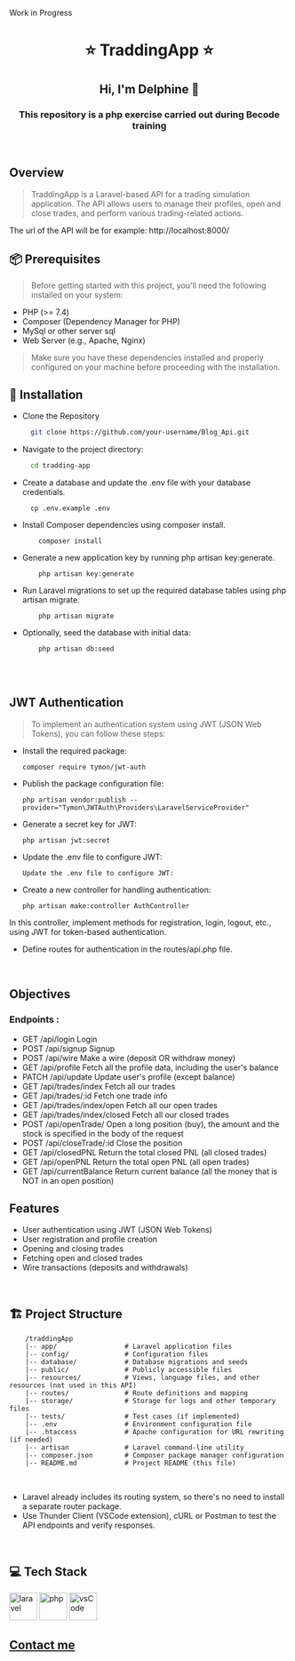 <br>
Work in Progress

<h1 align="center">⭐️ TraddingApp  ⭐️</h1>

<h2 align="center">Hi, I'm Delphine  👋</h2>  

<h3 align="center">This repository is a php exercise carried out during Becode training   </h3> <br>

<h2> Overview</h2> 

>TraddingApp is a Laravel-based API for a trading simulation application. The API allows users to manage their profiles, open and close trades, and perform various trading-related actions.

The url of the API will be for example: http://localhost:8000/

<h2 align="left">📦 Prerequisites</h2> 

>Before getting started with this project, you'll need the following installed on your system:

- PHP (>= 7.4)
- Composer (Dependency Manager for PHP)
- MySql or other server sql
- Web Server (e.g., Apache, Nginx)

>Make sure you have these dependencies installed and properly configured on your machine before proceeding with the installation.

<h2 align="left">🚀 Installation</h2>

* Clone the Repository
  ```sh
    git clone https://github.com/your-username/Blog_Api.git
  ```
  
 * Navigate to the project directory:
	```sh
	  cd tradding-app
	```

* Create a database and update the .env file with your database credentials.
	```
	  cp .env.example .env
	```

* Install Composer dependencies using composer install.
	```
		composer install
	```

* Generate a new application key by running php artisan key:generate.
	```
		php artisan key:generate
	```

* Run Laravel migrations to set up the required database tables using php artisan migrate.
	```
		php artisan migrate
	```

* Optionally, seed the database with initial data:
	```
		php artisan db:seed
	```

<br><br>
<h2>JWT Authentication  </h2>

>To implement an authentication system using JWT (JSON Web Tokens), you can follow these steps:

* Install the required package:
	```
	composer require tymon/jwt-auth
	```
* Publish the package configuration file:
	```
	php artisan vendor:publish --provider="Tymon\JWTAuth\Providers\LaravelServiceProvider"
	```
* Generate a secret key for JWT:
	```
	php artisan jwt:secret
	```
* Update the .env file to configure JWT:
	```
	Update the .env file to configure JWT:
	```
* Create a new controller for handling authentication:
	```
	php artisan make:controller AuthController
	```
In this controller, implement methods for registration, login, logout, etc., using JWT for token-based authentication.

* Define routes for authentication in the routes/api.php file.
<br>
<h2>Objectives </h2>
<h3>Endpoints :</h3>
	
- GET	/api/login	Login
- POST	/api/signup	Signup
- POST	/api/wire	Make a wire (deposit OR withdraw money)
- GET	/api/profile	Fetch all the profile data, including the user's balance
- PATCH	/api/update	Update user's profile (except balance)
- GET	/api/trades/index	Fetch all our trades
- GET	/api/trades/:id	Fetch one trade info
- GET	/api/trades/index/open	Fetch all our open trades
- GET	/api/trades/index/closed	Fetch all our closed trades
- POST	/api/openTrade/	Open a long position (buy), the amount and the stock is specified in the body of the request
- POST	/api/closeTrade/:id	Close the position
- GET	/api/closedPNL	Return the total closed PNL (all closed trades)
- GET	/api/openPNL	Return the total open PNL (all open trades)
- GET	/api/currentBalance	Return current balance (all the money that is NOT in an open position)

<h2> Features</h2>

- User authentication using JWT (JSON Web Tokens)
- User registration and profile creation
- Opening and closing trades
- Fetching open and closed trades
- Wire transactions (deposits and withdrawals)
<br>
<h2 align="left">🏗️ Project Structure</h2>

```
	/traddingApp
	|-- app/                 # Laravel application files
	|-- config/              # Configuration files
	|-- database/            # Database migrations and seeds
	|-- public/              # Publicly accessible files
	|-- resources/           # Views, language files, and other resources (not used in this API)
	|-- routes/              # Route definitions and mapping
	|-- storage/             # Storage for logs and other temporary files
	|-- tests/               # Test cases (if implemented)
	|-- .env                 # Environment configuration file
	|-- .htaccess            # Apache configuration for URL rewriting (if needed)
	|-- artisan              # Laravel command-line utility
	|-- composer.json        # Composer package manager configuration
	|-- README.md            # Project README (this file)
```
<br>

* Laravel already includes its routing system, so there's no need to install a separate router package.
* Use Thunder Client (VSCode extension), cURL or Postman to test the API endpoints and verify responses.
<br>

<!-- <img src="https://github.com/DelphineLecorney/photos-images-readme/blob/main/images/http.JPG"
https://developer.mozilla.org/en-US/docs/Web/HTTP/Status alt="http" height="50" width="50" /> -->

<h2 align="left">💻 Tech Stack</h2>  

<p align='left'>
 <img src="https://github.com/DelphineLecorney/photos-images-readme/blob/main/images/Laravel.JPG" alt="laravel" height="50" width="50" />
 <img src="https://raw.githubusercontent.com/bablubambal/All_logo_and_pictures/1ac69ce5fbc389725f16f989fa53c62d6e1b4883/social%20icons/php.svg" alt="php" height="50" width="50" />
<img src="https://raw.githubusercontent.com/bablubambal/All_logo_and_pictures/62487087dc4f4f5efee637addbc67a16dd374bf6/text%20editors/vscode.svg" alt="vsCode" height="50" width="50" /> 
</p>

[<h2 align="left">Contact me</h2>](https://www.linkedin.com/in/delphine-lecorney/)

